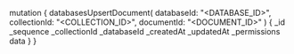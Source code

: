 mutation {
    databasesUpsertDocument(
        databaseId: "<DATABASE_ID>",
        collectionId: "<COLLECTION_ID>",
        documentId: "<DOCUMENT_ID>"
    ) {
        _id
        _sequence
        _collectionId
        _databaseId
        _createdAt
        _updatedAt
        _permissions
        data
    }
}
